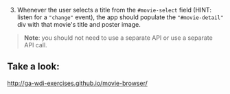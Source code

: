  3. Whenever the user selects a title from the `#movie-select` field (HINT: listen for a `"change"` event), the app should populate the `"#movie-detail"` div with that movie's title and poster image.

 > **Note**: you should not need to use a separate API or use a separate API call.

## Take a look:

http://ga-wdi-exercises.github.io/movie-browser/
